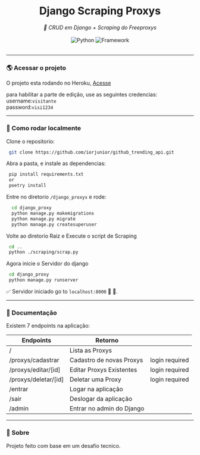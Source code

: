 <div align="center">
    <h1>Django Scraping Proxys</h1>
    <i>🔗 CRUD em Django + Scraping do Freeproxys</i>
</div>
<br/>

<div align="center">
  <img alt="Python" src="https://img.shields.io/badge/Python-%5E3.8-green" />
  <img alt="Framework" src="https://img.shields.io/badge/Framework-Django-blue" />
</div>
<br/>


---

### :earth_americas: Acessar o projeto

O projeto esta rodando no Heroku, [Acesse](https://django-scraping.herokuapp.com/) 

para habilitar a parte de edição, use as seguintes credencias: 
<br/>
username:`visitante`
<br/>
password:`visi1234`

---

### :electric_plug: Como rodar localmente

Clone o repositorio:

```sh
 git clone https://github.com/iorjunior/github_trending_api.git
```

Abra a pasta, e instale as dependencias:

```sh
 pip install requirements.txt
 or
 poetry install
```

Entre no diretorio `/django_proxys` e rode:

```sh
  cd django_proxy
  python manage.py makemigrations
  python manage.py migrate
  python manage.py createsuperuser
```
Volte ao diretorio Raiz e Execute o script de Scraping

```sh
 cd .. 
 python ./scraping/scrap.py
```
Agora inicie o Servidor do django

```sh
 cd django_proxy 
 python manage.py runserver
```

✅ Servidor iniciado go to `localhost:8000` 🎊 🎉.

---

### :blue_book: Documentação

Existem 7 endpoints na aplicação:

| Endpoints             | Retorno                                   |  |
| --------------------- | ----------------------------------------- | -|
| /                     | Lista as Proxys                           |  |
| /proxys/cadastrar     | Cadastro de novas Proxys|   login required|
| /proxys/editar/[id]   | Editar Proxys Existentes | login required|
| /proxys/deletar/[id]  | Deletar uma Proxy| login required|
| /entrar               | Logar na aplicação | 
| /sair                 | Deslogar da aplicação |
| /admin                | Entrar no admin do Django |




---

### 📂 Sobre

Projeto feito com base em um desafio tecnico. 

